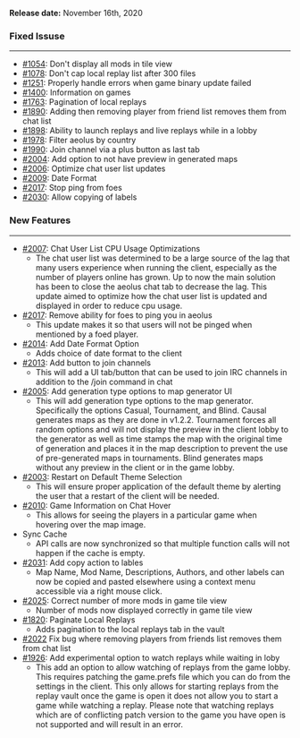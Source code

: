 **Release date:** November 16th, 2020

### Fixed Issuse

------------------------------------------------------------------------

-   [#1054](https://github.com/FAForever/downlords-faf-client/issues/1054):
    Don't display all mods in tile view
-   [#1078](https://github.com/FAForever/downlords-faf-client/issues/1078):
    Don't cap local replay list after 300 files
-   [#1251](https://github.com/FAForever/downlords-faf-client/issues/1251):
    Properly handle errors when game binary update failed
-   [#1400](https://github.com/FAForever/downlords-faf-client/issues/1400):
    Information on games
-   [#1763](https://github.com/FAForever/downlords-faf-client/issues/1763):
    Pagination of local replays
-   [#1890](https://github.com/FAForever/downlords-faf-client/issues/1890):
    Adding then removing player from friend list removes them from chat
    list
-   [#1898](https://github.com/FAForever/downlords-faf-client/issues/1898):
    Ability to launch replays and live replays while in a lobby
-   [#1978](https://github.com/FAForever/downlords-faf-client/issues/1978):
    Filter aeolus by country
-   [#1990](https://github.com/FAForever/downlords-faf-client/issues/1990):
    Join channel via a plus button as last tab
-   [#2004](https://github.com/FAForever/downlords-faf-client/issues/2004):
    Add option to not have preview in generated maps
-   [#2006](https://github.com/FAForever/downlords-faf-client/issues/2006):
    Optimize chat user list updates
-   [#2009](https://github.com/FAForever/downlords-faf-client/issues/2009):
    Date Format
-   [#2017](https://github.com/FAForever/downlords-faf-client/issues/2017):
    Stop ping from foes
-   [#2030](https://github.com/FAForever/downlords-faf-client/issues/2030):
    Allow copying of labels

### New Features

------------------------------------------------------------------------

-   [#2007](https://github.com/FAForever/downlords-faf-client/pull/2007):
    Chat User List CPU Usage Optimizations
    -   The chat user list was determined to be a large source of the
        lag that many users experience when running the client,
        especially as the number of players online has grown. Up to now
        the main solution has been to close the aeolus chat tab to
        decrease the lag. This update aimed to optimize how the chat
        user list is updated and displayed in order to reduce cpu usage.
-   [#2017](https://github.com/FAForever/downlords-faf-client/issues/2017):
    Remove ability for foes to ping you in aeolus
    -   This update makes it so that users will not be pinged when
        mentioned by a foed player.
-   [#2014](https://github.com/FAForever/downlords-faf-client/pull/2014):
    Add Date Format Option
    -   Adds choice of date format to the client
-   [#2013](https://github.com/FAForever/downlords-faf-client/pull/2013):
    Add button to join channels
    -   This will add a UI tab/button that can be used to join IRC
        channels in addition to the /join command in chat
-   [#2005](https://github.com/FAForever/downlords-faf-client/pull/2005):
    Add generation type options to map generator UI
    -   This will add generation type options to the map generator.
        Specifically the options Casual, Tournament, and Blind. Causal
        generates maps as they are done in v1.2.2. Tournament forces all
        random options and will not display the preview in the client
        lobby to the generator as well as time stamps the map with the
        original time of generation and places it in the map description
        to prevent the use of pre-generated maps in tournaments. Blind
        generates maps without any preview in the client or in the game
        lobby.
-   [#2003](https://github.com/FAForever/downlords-faf-client/pull/2003):
    Restart on Default Theme Selection
    -   This will ensure proper application of the default theme by
        alerting the user that a restart of the client will be needed.
-   [#2010](https://github.com/FAForever/downlords-faf-client/pull/2010):
    Game Information on Chat Hover
    -   This allows for seeing the players in a particular game when
        hovering over the map image.
-   Sync Cache
    -   API calls are now synchronized so that multiple function calls
        will not happen if the cache is empty.
-   [#2031](https://github.com/FAForever/downlords-faf-client/pull/2031):
    Add copy action to lables
    -   Map Name, Mod Name, Descriptions, Authors, and other labels can
        now be copied and pasted elsewhere using a context menu
        accessible via a right mouse click.
-   [#2025](https://github.com/FAForever/downlords-faf-client/pull/2025):
    Correct number of more mods in game tile view
    -   Number of mods now displayed correctly in game tile view
-   [#1820](https://github.com/FAForever/downlords-faf-client/pull/1820):
    Paginate Local Replays
    -   Adds pagination to the local replays tab in the vault
-   [#2022](https://github.com/FAForever/downlords-faf-client/pull/2022)
    Fix bug where removing players from friends list removes them from
    chat list
-   [#1926](https://github.com/FAForever/downlords-faf-client/pull/1926):
    Add experimental option to watch replays while waiting in loby
    -   This add an option to allow watching of replays from the game
        lobby. This requires patching the game.prefs file which you can
        do from the settings in the client. This only allows for
        starting replays from the replay vault once the game is open it
        does not allow you to start a game while watching a replay.
        Please note that watching replays which are of conflicting patch
        version to the game you have open is not supported and will
        result in an error.